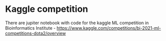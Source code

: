# Kaggle competition

There are jupiter notebook with code for the kaggle ML competition in Bioinformatics Institute - https://www.kaggle.com/competitions/bi-2021-ml-competitions-dota2/overview